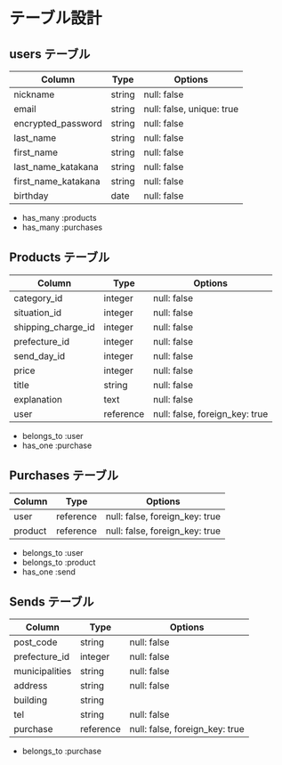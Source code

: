 # テーブル設計

## users テーブル

| Column                | Type    | Options                  |
| --------------------- | ------- | ------------------------ |
| nickname              | string  | null: false              |
| email                 | string  | null: false, unique: true|
| encrypted_password    | string  | null: false              |
| last_name             | string  | null: false              |
| first_name            | string  | null: false              |
| last_name_katakana    | string  | null: false              |
| first_name_katakana   | string  | null: false              |
| birthday              | date    | null: false              |

- has_many :products
- has_many :purchases

## Products テーブル

| Column              | Type      | Options                        |
| ------------------- | --------- | ------------------------------ |
| category_id         | integer   | null: false                    |
| situation_id        | integer   | null: false                    |
| shipping_charge_id  | integer   | null: false                    |
| prefecture_id       | integer   | null: false                    |
| send_day_id         | integer   | null: false                    |
| price               | integer   | null: false                    |
| title               | string    | null: false                    |
| explanation         | text      | null: false                    |
| user                | reference | null: false, foreign_key: true |

- belongs_to :user
- has_one :purchase

## Purchases テーブル

| Column  | Type      | Options                        |
| ------- | --------- | ------------------------------ |
| user    | reference | null: false, foreign_key: true |
| product | reference | null: false, foreign_key: true |

- belongs_to :user
- belongs_to :product
- has_one :send

## Sends テーブル

| Column         | Type      | Options                        |
| -------------- | --------- | -----------                    |
| post_code      | string    | null: false                    |
| prefecture_id  | integer   | null: false                    |
| municipalities | string    | null: false                    |
| address        | string    | null: false                    |
| building       | string    |                                |
| tel            | string    | null: false                    |
| purchase       | reference | null: false, foreign_key: true |

- belongs_to :purchase